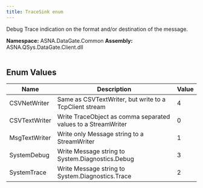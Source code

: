 ```yaml
---
title: TraceSink enum
---
```


Debug Trace indication on the format and/or destination of the message.

**Namespace:** ASNA.DataGate.Common
**Assembly:** ASNA.QSys.DataGate.Client.dll
<br>
<br>

## Enum Values

| Name | Description | Value
| --- | --- | --- 
| CSVNetWriter | Same as CSVTextWriter, but write to a TcpClient stream | 4 |
| CSVTextWriter | Write TraceObject as comma separated values to a StreamWriter | 0 |
| MsgTextWriter | Write only Message string to a StreamWriter | 1 |
| SystemDebug | Write Message string to System.Diagnostics.Debug | 3 |
| SystemTrace | Write Message string to System.Diagnostics.Trace | 2 |
